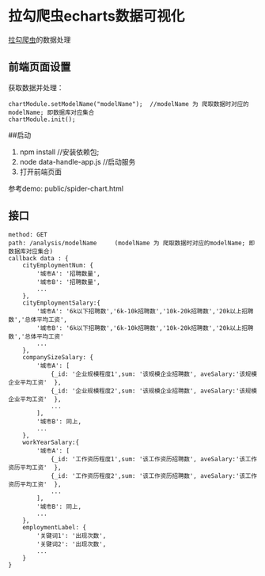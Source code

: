 # 拉勾爬虫echarts数据可视化

[拉勾爬虫](https://github.com/Weiyu-Chen/lagou-spider-node)的数据处理


## 前端页面设置
获取数据并处理：
```
chartModule.setModelName("modelName");  //modelName 为 爬取数据时对应的modelName; 即数据库对应集合
chartModule.init();
```

##启动
1. npm install    //安装依赖包;
2. node data-handle-app.js  //启动服务
3. 打开前端页面




参考demo:  public/spider-chart.html  <br>
 




## 接口
```
method: GET
path: /analysis/modelName     (modelName 为 爬取数据时对应的modelName; 即数据库对应集合)
callback data : {
	cityEmploymentNum: {
		'城市A': '招聘数量',
		'城市B': '招聘数量',
		...
	},
	cityEmploymentSalary:{
		'城市A': '6k以下招聘数','6k-10k招聘数','10k-20k招聘数','20k以上招聘数','总体平均工资',
		'城市B': '6k以下招聘数','6k-10k招聘数','10k-20k招聘数','20k以上招聘数','总体平均工资'
		...
	},
	companySizeSalary: {
		'城市A': [
			{_id: '企业规模程度1',sum: '该规模企业招聘数', aveSalary:'该规模企业平均工资'  },
			{_id: '企业规模程度2',sum: '该规模企业招聘数', aveSalary:'该规模企业平均工资'  },
			...
		],
		'城市B': 同上,
		...
	},
	workYearSalary:{
		'城市A': [
			{_id: '工作资历程度1',sum: '该工作资历招聘数', aveSalary:'该工作资历平均工资'  },
			{_id: '工作资历程度2',sum: '该工作资历招聘数', aveSalary:'该工作资历平均工资'  },
			...
		],
		'城市B': 同上,
		...
	},
	employmentLabel: {
		'关键词1': '出现次数',
		'关键词2': '出现次数',
		...
	}
}
```


